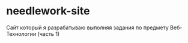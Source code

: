 # needlework-site
Сайт который я разрабатываю выполняя задания по предмету Веб-Технологии (часть 1)
